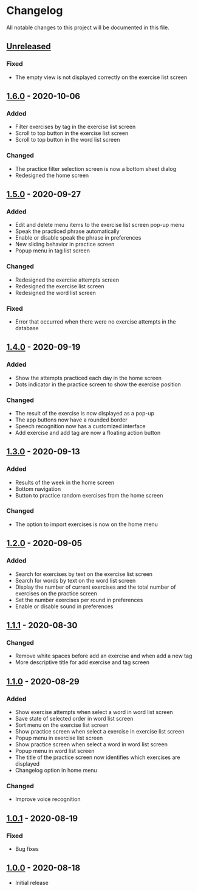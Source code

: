 # Changelog

All notable changes to this project will be documented in this file.

## [Unreleased]

### Fixed

- The empty view is not displayed correctly on the exercise list screen

## [1.6.0] - 2020-10-06

### Added

- Filter exercises by tag in the exercise list screen
- Scroll to top button in the exercise list screen
- Scroll to top button in the word list screen

### Changed

- The practice filter selection screen is now a bottom sheet dialog
- Redesigned the home screen

## [1.5.0] - 2020-09-27

### Added

- Edit and delete menu items to the exercise list screen pop-up menu
- Speak the practiced phrase automatically
- Enable or disable speak the phrase in preferences
- New sliding behavior in practice screen
- Popup menu in tag list screen

### Changed

- Redesigned the exercise attempts screen
- Redesigned the exercise list screen
- Redesigned the word list screen

### Fixed

- Error that occurred when there were no exercise attempts in the database

## [1.4.0] - 2020-09-19

### Added

- Show the attempts practiced each day in the home screen
- Dots indicator in the practice screen to show the exercise position

### Changed

- The result of the exercise is now displayed as a pop-up
- The app buttons now have a rounded border
- Speech recognition now has a customized interface
- Add exercise and add tag are now a floating action button

## [1.3.0] - 2020-09-13

### Added

- Results of the week in the home screen
- Bottom navigation
- Button to practice random exercises from the home screen

### Changed

- The option to import exercises is now on the home menu

## [1.2.0] - 2020-09-05

### Added

- Search for exercises by text on the exercise list screen
- Search for words by text on the word list screen
- Display the number of current exercises and the total number of exercises on the practice screen
- Set the number exercises per round in preferences
- Enable or disable sound in preferences

## [1.1.1] - 2020-08-30

### Changed

- Remove white spaces before add an exercise and when add a new tag
- More descriptive title for add exercise and tag screen

## [1.1.0] - 2020-08-29

### Added

- Show exercise attempts when select a word in word list screen
- Save state of selected order in word list screen
- Sort menu on the exercise list screen
- Show practice screen when select a exercise in exercise list screen
- Popup menu in exercise list screen
- Show practice screen when select a word in word list screen
- Popup menu in word list screen
- The title of the practice screen now identifies which exercises are displayed
- Changelog option in home menu

### Changed

- Improve voice recognition

## [1.0.1] - 2020-08-19

### Fixed

- Bug fixes

## [1.0.0] - 2020-08-18

- Initial release

[unreleased]: https://github.com/clloret/speaking-practice/compare/v1.6.0...HEAD
[1.6.0]: https://github.com/clloret/speaking-practice/compare/v1.5.0...v1.6.0
[1.5.0]: https://github.com/clloret/speaking-practice/compare/v1.4.0...v1.5.0
[1.4.0]: https://github.com/clloret/speaking-practice/compare/v1.3.0...v1.4.0
[1.3.0]: https://github.com/clloret/speaking-practice/compare/v1.2.0...v1.3.0
[1.2.0]: https://github.com/clloret/speaking-practice/compare/v1.1.1...v1.2.0
[1.1.1]: https://github.com/clloret/speaking-practice/compare/v1.1.0...v1.1.1
[1.1.0]: https://github.com/clloret/speaking-practice/compare/v1.0.1...v1.1.0
[1.0.1]: https://github.com/clloret/speaking-practice/compare/v1.0.0...v1.0.1
[1.0.0]: https://github.com/clloret/speaking-practice/releases/tag/v1.0.0
